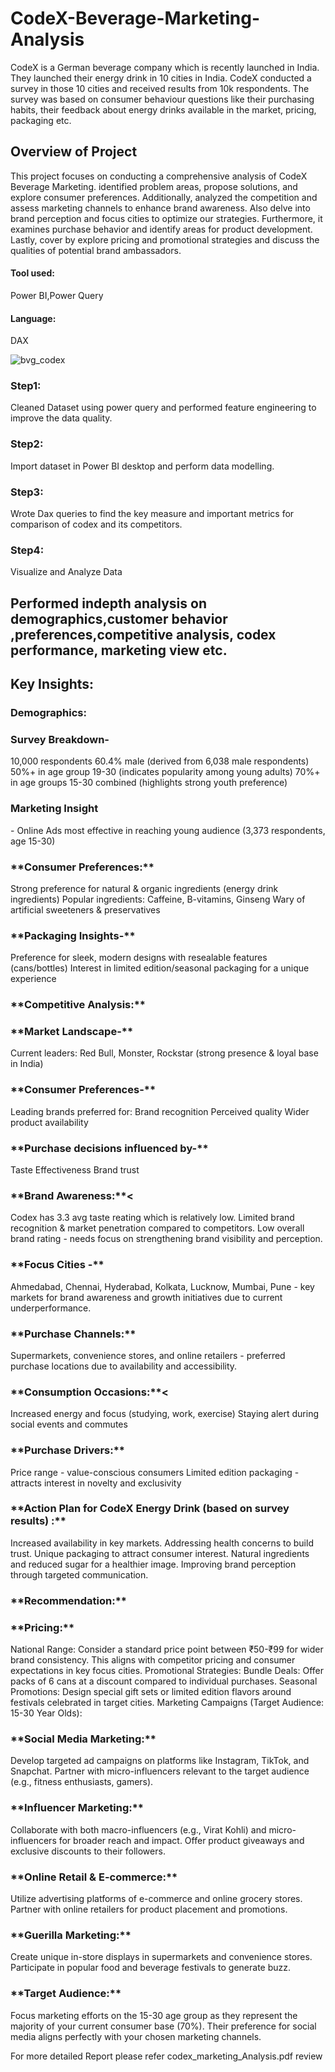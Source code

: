 # CodeX-Beverage-Marketing-Analysis
CodeX is a German beverage company which is recently launched in India. They launched their energy drink in 10 cities in India. CodeX conducted a survey in those 10 cities and received results from 10k respondents. The survey was based on consumer behaviour questions like their purchasing habits, their feedback about energy drinks available in the market, pricing, packaging etc.

<h2>Overview of Project </h2>
This project focuses on conducting a comprehensive analysis of CodeX Beverage Marketing. identified problem areas, propose solutions, and explore consumer preferences. Additionally,  analyzed the competition and assess marketing channels to enhance brand awareness. Also delve into brand perception and focus cities to optimize our strategies. Furthermore, it examines purchase behavior and identify areas for product development. Lastly, cover by explore pricing and promotional strategies and discuss the qualities of potential brand ambassadors.

<h4>Tool used:</h4> Power BI,Power Query
<h4>Language:</h4> DAX



![bvg_codex](https://github.com/nisha854/CodeX-Beverage-Marketing-Analysis/assets/67072192/7ca77f65-4974-497f-889c-2bddf6223954)


<h3>Step1:</h3> Cleaned Dataset using power query and performed feature engineering to improve the data quality.
<h3>Step2:</h3> Import dataset in Power BI desktop and perform data modelling.
<h3>Step3:</h3> Wrote Dax queries to find the key measure and important metrics for comparison of codex and its competitors.
<h3>Step4:</h3> Visualize and Analyze Data

<h2>Performed indepth analysis on demographics,customer behavior ,preferences,competitive analysis, codex performance, marketing view etc.</h2>

<h2>Key Insights:</h2>

<h3>Demographics:</h3>

<h3>Survey Breakdown-</h3>
10,000 respondents
60.4% male (derived from 6,038 male respondents)
50%+ in age group 19-30 (indicates popularity among young adults)
70%+ in age groups 15-30 combined (highlights strong youth preference)

<h3>Marketing Insight</h3>- Online Ads most effective in reaching young audience (3,373 respondents, age 15-30)

<h3>**Consumer Preferences:**</h3>
Strong preference for natural & organic ingredients (energy drink ingredients)
Popular ingredients: Caffeine, B-vitamins, Ginseng
Wary of artificial sweeteners & preservatives

<h3>**Packaging Insights-**</h3>
Preference for sleek, modern designs with resealable features (cans/bottles)
Interest in limited edition/seasonal packaging for a unique experience

<h3>**Competitive Analysis:**</h3>

<h3>**Market Landscape-**</h3>
Current leaders: Red Bull, Monster, Rockstar (strong presence & loyal base in India)

<h3>**Consumer Preferences-**</h3>
Leading brands preferred for:
Brand recognition
Perceived quality
Wider product availability

<h3>**Purchase decisions influenced by-**</h3>
Taste
Effectiveness
Brand trust

<h3>**Brand Awareness:**<</h3>
Codex has 3.3 avg taste reating which is relatively low.
Limited brand recognition & market penetration compared to competitors.
Low overall brand rating - needs focus on strengthening brand visibility and perception.
<h3>**Focus Cities -**</h3>
Ahmedabad, Chennai, Hyderabad, Kolkata, Lucknow, Mumbai, Pune - key markets for brand awareness and growth initiatives due to current underperformance.

<h3>**Purchase Channels:**</h3>
Supermarkets, convenience stores, and online retailers - preferred purchase locations due to availability and accessibility.

<h3>**Consumption Occasions:**<</h3>
Increased energy and focus (studying, work, exercise)
Staying alert during social events and commutes

<h3>**Purchase Drivers:**</h3>
Price range - value-conscious consumers
Limited edition packaging - attracts interest in novelty and exclusivity

<h3>**Action Plan for CodeX Energy Drink (based on survey results) :**</h3>
Increased availability in key markets.
Addressing health concerns to build trust.
Unique packaging to attract consumer interest.
Natural ingredients and reduced sugar for a healthier image.
Improving brand perception through targeted communication.

<h3>**Recommendation:**</h3>

<h3>**Pricing:**</h3>
National Range: Consider a standard price point between ₹50-₹99 for wider brand consistency. This aligns with competitor pricing and consumer expectations in key focus cities.
Promotional Strategies:
Bundle Deals: Offer packs of 6 cans at a discount compared to individual purchases.
Seasonal Promotions: Design special gift sets or limited edition flavors around festivals celebrated in target cities.
Marketing Campaigns (Target Audience: 15-30 Year Olds):

<h3>**Social Media Marketing:**</h3>
Develop targeted ad campaigns on platforms like Instagram, TikTok, and Snapchat.
Partner with micro-influencers relevant to the target audience (e.g., fitness enthusiasts, gamers).
<h3>**Influencer Marketing:**</h3>
Collaborate with both macro-influencers (e.g., Virat Kohli) and micro-influencers for broader reach and impact.
Offer product giveaways and exclusive discounts to their followers.
<h3>**Online Retail & E-commerce:**</h3>
Utilize advertising platforms of e-commerce and online grocery stores.
Partner with online retailers for product placement and promotions.
<h3>**Guerilla Marketing:**</h3>
Create unique in-store displays in supermarkets and convenience stores.
Participate in popular food and beverage festivals to generate buzz.

<h3>**Target Audience:**</h3>
Focus marketing efforts on the 15-30 age group as they represent the majority of your current consumer base (70%). Their preference for social media aligns perfectly with your chosen marketing channels.


For more detailed Report please refer codex_marketing_Analysis.pdf review

